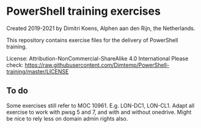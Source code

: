 # PowerShell training exercises
Created 2019-2021 by Dimitri Koens, Alphen aan den Rijn, the Netherlands.

This repository contains exercise files for the delivery of PowerShell training.

License: Attribution-NonCommercial-ShareAlike 4.0 International
Please check:
https://raw.githubusercontent.com/Dimtemp/PowerShell-training/master/LICENSE

## To do
Some exercises still refer to MOC 10961. E.g. LON-DC1, LON-CL1. Adapt all exercise to work with pwsg 5 and 7, and with and without onedrive. Might be nice to rely less on domain admin rights also.
